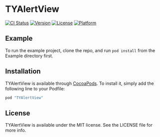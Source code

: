 TYAlertView
===

[![CI Status](http://img.shields.io/travis/luckytianyiyan/TYAlertView.svg?style=flat)](https://travis-ci.org/luckytianyiyan/TYAlertView)
[![Version](https://img.shields.io/cocoapods/v/TYAlertView.svg?style=flat)](http://cocoapods.org/pods/TYAlertView)
[![License](https://img.shields.io/cocoapods/l/TYAlertView.svg?style=flat)](http://cocoapods.org/pods/TYAlertView)
[![Platform](https://img.shields.io/cocoapods/p/TYAlertView.svg?style=flat)](http://cocoapods.org/pods/TYAlertView)

Example
---

To run the example project, clone the repo, and run `pod install` from the Example directory first.

Installation
---

TYAlertView is available through [CocoaPods](http://cocoapods.org). To install
it, simply add the following line to your Podfile:

```ruby
pod "TYAlertView"
```

License
---

TYAlertView is available under the MIT license. See the LICENSE file for more info.
